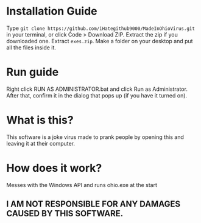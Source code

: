 # Installation Guide
Type `git clone https://github.com/iHategithub9000/MadeInOhioVirus.git` in your terminal, or click Code > Download ZIP.
Extract the zip if you downloaded one.
Extract `exes.zip`.
Make a folder on your desktop and put all the files inside it.  
# Run guide
Right click RUN AS ADMINISTRATOR.bat and click Run as Administrator.  
After that, confirm it in the dialog that pops up (if you have it turned on).
# What is this?
This software is a joke virus made to prank people by opening this and leaving it at their computer.  
# How does it work?
Messes with the Windows API and runs ohio.exe at the start
## I AM NOT RESPONSIBLE FOR ANY DAMAGES CAUSED BY THIS SOFTWARE.
